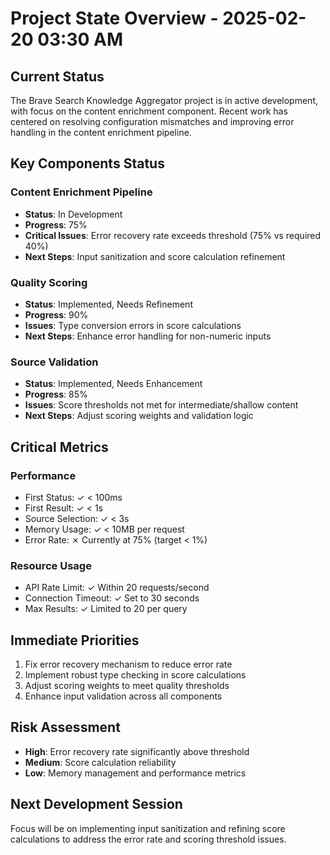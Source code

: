 # Project State Overview - 2025-02-20 03:30 AM

## Current Status
The Brave Search Knowledge Aggregator project is in active development, with focus on the content enrichment component. Recent work has centered on resolving configuration mismatches and improving error handling in the content enrichment pipeline.

## Key Components Status

### Content Enrichment Pipeline
- **Status**: In Development
- **Progress**: 75%
- **Critical Issues**: Error recovery rate exceeds threshold (75% vs required 40%)
- **Next Steps**: Input sanitization and score calculation refinement

### Quality Scoring
- **Status**: Implemented, Needs Refinement
- **Progress**: 90%
- **Issues**: Type conversion errors in score calculations
- **Next Steps**: Enhance error handling for non-numeric inputs

### Source Validation
- **Status**: Implemented, Needs Enhancement
- **Progress**: 85%
- **Issues**: Score thresholds not met for intermediate/shallow content
- **Next Steps**: Adjust scoring weights and validation logic

## Critical Metrics

### Performance
- First Status: ✓ < 100ms
- First Result: ✓ < 1s
- Source Selection: ✓ < 3s
- Memory Usage: ✓ < 10MB per request
- Error Rate: ✗ Currently at 75% (target < 1%)

### Resource Usage
- API Rate Limit: ✓ Within 20 requests/second
- Connection Timeout: ✓ Set to 30 seconds
- Max Results: ✓ Limited to 20 per query

## Immediate Priorities
1. Fix error recovery mechanism to reduce error rate
2. Implement robust type checking in score calculations
3. Adjust scoring weights to meet quality thresholds
4. Enhance input validation across all components

## Risk Assessment
- **High**: Error recovery rate significantly above threshold
- **Medium**: Score calculation reliability
- **Low**: Memory management and performance metrics

## Next Development Session
Focus will be on implementing input sanitization and refining score calculations to address the error rate and scoring threshold issues.